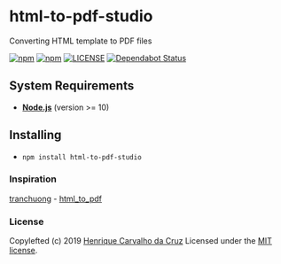 # html-to-pdf-studio

Converting HTML template to PDF files

[![npm](https://img.shields.io/npm/dt/html-to-pdf-studio.svg)][4]
[![npm](https://img.shields.io/npm/v/html-to-pdf-studio.svg)][4]
[![LICENSE](https://img.shields.io/github/license/henriquecarv/html-to-pdf-studio.svg)][2]
[![Dependabot Status](https://api.dependabot.com/badges/status?host=github&repo=henriquecarv/html-to-pdf-studio)](https://dependabot.com)

## System Requirements

- **[Node.js][3]** (version >= 10)

## Installing

- `npm install html-to-pdf-studio`

### Inspiration

[tranchuong][6] - [html_to_pdf][7]

### License

Copylefted (c) 2019 [Henrique Carvalho da Cruz][1] Licensed under the [MIT license][2].

[1]: https://henriquecarv.com
[2]: ./LICENSE
[3]: https://nodejs.org
[4]: https://www.npmjs.com/package/html-to-pdf-studio
[5]: https://dependabot.com
[6]: https://github.com/chuongtrh
[7]: https://github.com/chuongtrh/html_to_pdf
